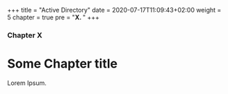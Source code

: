 +++
title = "Active Directory"
date = 2020-07-17T11:09:43+02:00
weight = 5
chapter = true
pre = "<b>X. </b>"
+++

### Chapter X

# Some Chapter title

Lorem Ipsum.